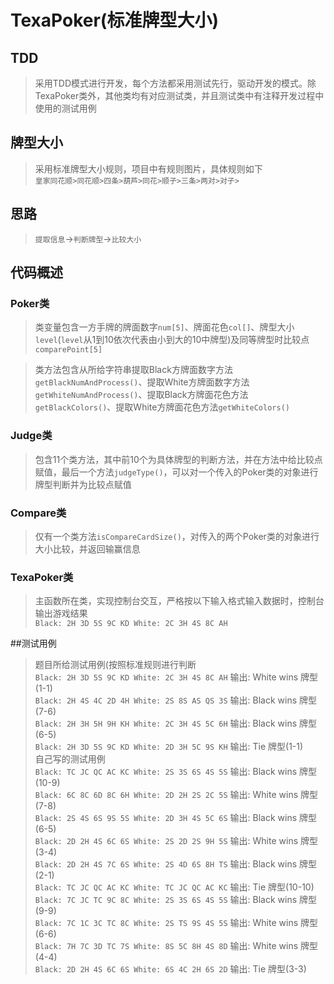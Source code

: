 # TexaPoker(标准牌型大小)

## TDD
> 采用TDD模式进行开发，每个方法都采用测试先行，驱动开发的模式。除TexaPoker类外，其他类均有对应测试类，并且测试类中有注释开发过程中使用的测试用例

## 牌型大小
> 采用标准牌型大小规则，项目中有规则图片，具体规则如下\
> `皇家同花顺>同花顺>四条>葫芦>同花>顺子>三条>两对>对子>`

## 思路
> `提取信息`->`判断牌型`->`比较大小`

## 代码概述
### Poker类
> 类变量包含一方手牌的牌面数字`num[5]`、牌面花色`col[]`、牌型大小`level`(`level`从1到10依次代表由小到大的10中牌型)及同等牌型时比较点`comparePoint[5]`

> 类方法包含从所给字符串提取Black方牌面数字方法`getBlackNumAndProcess()`、提取White方牌面数字方法`getWhiteNumAndProcess()`、提取Black方牌面花色方法`getBlackColors()`、提取White方牌面花色方法`getWhiteColors()`

### Judge类
> 包含11个类方法，其中前10个为具体牌型的判断方法，并在方法中给比较点赋值，最后一个方法`judgeType()`，可以对一个传入的Poker类的对象进行牌型判断并为比较点赋值

### Compare类
> 仅有一个类方法`isCompareCardSize()`，对传入的两个Poker类的对象进行大小比较，并返回输赢信息

### TexaPoker类
> 主函数所在类，实现控制台交互，严格按以下输入格式输入数据时，控制台输出游戏结果\
`Black: 2H 3D 5S 9C KD White: 2C 3H 4S 8C AH`

##测试用例
> 题目所给测试用例(按照标准规则进行判断\
> `Black: 2H 3D 5S 9C KD White: 2C 3H 4S 8C AH` 输出: White wins 牌型(1-1)\
> `Black: 2H 4S 4C 2D 4H White: 2S 8S AS QS 3S` 输出: Black wins 牌型(7-6)\
> `Black: 2H 3H 5H 9H KH White: 2C 3H 4S 5C 6H` 输出: Black wins 牌型(6-5)\
> `Black: 2H 3D 5S 9C KD White: 2D 3H 5C 9S KH` 输出: Tie 牌型(1-1)\
>  自己写的测试用例\
> `Black: TC JC QC AC KC White: 2S 3S 6S 4S 5S` 输出: Black wins 牌型(10-9)\
> `Black: 6C 8C 6D 8C 6H White: 2D 2H 2S 2C 5S` 输出: White wins 牌型(7-8)\
> `Black: 2S 4S 6S 9S 5S White: 2D 3H 4S 5C 6S` 输出: Black wins 牌型(6-5)\
> `Black: 2D 2H 4S 6C 6S White: 2S 2D 2S 9H 5S` 输出: White wins 牌型(3-4)\
> `Black: 2D 2H 4S 7C 6S White: 2S 4D 6S 8H TS` 输出: Black wins 牌型(2-1)\
> `Black: TC JC QC AC KC White: TC JC QC AC KC` 输出: Tie 牌型(10-10)\
> `Black: 7C JC TC 9C 8C White: 2S 3S 6S 4S 5S` 输出: Black wins 牌型(9-9)\
> `Black: 7C 1C 3C TC 8C White: 2S TS 9S 4S 5S` 输出: White wins 牌型(6-6)\
> `Black: 7H 7C 3D TC 7S White: 8S 5C 8H 4S 8D` 输出: White wins 牌型(4-4)\
> `Black: 2D 2H 4S 6C 6S White: 6S 4C 2H 6S 2D` 输出: Tie 牌型(3-3)